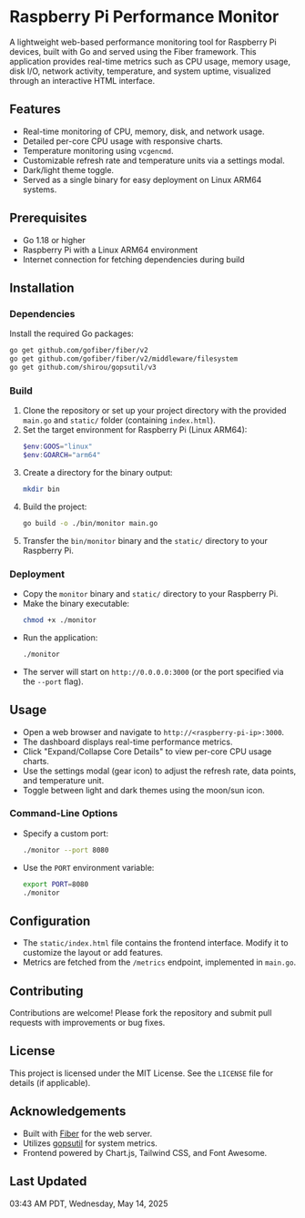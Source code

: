 # Raspberry Pi Performance Monitor

A lightweight web-based performance monitoring tool for Raspberry Pi devices, built with Go and served using the Fiber framework. This application provides real-time metrics such as CPU usage, memory usage, disk I/O, network activity, temperature, and system uptime, visualized through an interactive HTML interface.

## Features
- Real-time monitoring of CPU, memory, disk, and network usage.
- Detailed per-core CPU usage with responsive charts.
- Temperature monitoring using `vcgencmd`.
- Customizable refresh rate and temperature units via a settings modal.
- Dark/light theme toggle.
- Served as a single binary for easy deployment on Linux ARM64 systems.

## Prerequisites
- Go 1.18 or higher
- Raspberry Pi with a Linux ARM64 environment
- Internet connection for fetching dependencies during build

## Installation

### Dependencies
Install the required Go packages:
```bash
go get github.com/gofiber/fiber/v2
go get github.com/gofiber/fiber/v2/middleware/filesystem
go get github.com/shirou/gopsutil/v3
```

### Build
1. Clone the repository or set up your project directory with the provided `main.go` and `static/` folder (containing `index.html`).
2. Set the target environment for Raspberry Pi (Linux ARM64):
   ```powershell
   $env:GOOS="linux"
   $env:GOARCH="arm64"
   ```
3. Create a directory for the binary output:
   ```bash
   mkdir bin
   ```
4. Build the project:
   ```bash
   go build -o ./bin/monitor main.go
   ```
5. Transfer the `bin/monitor` binary and the `static/` directory to your Raspberry Pi.

### Deployment
- Copy the `monitor` binary and `static/` directory to your Raspberry Pi.
- Make the binary executable:
  ```bash
  chmod +x ./monitor
  ```
- Run the application:
  ```bash
  ./monitor
  ```
- The server will start on `http://0.0.0.0:3000` (or the port specified via the `--port` flag).

## Usage
- Open a web browser and navigate to `http://<raspberry-pi-ip>:3000`.
- The dashboard displays real-time performance metrics.
- Click "Expand/Collapse Core Details" to view per-core CPU usage charts.
- Use the settings modal (gear icon) to adjust the refresh rate, data points, and temperature unit.
- Toggle between light and dark themes using the moon/sun icon.

### Command-Line Options
- Specify a custom port:
  ```bash
  ./monitor --port 8080
  ```
- Use the `PORT` environment variable:
  ```bash
  export PORT=8080
  ./monitor
  ```

## Configuration
- The `static/index.html` file contains the frontend interface. Modify it to customize the layout or add features.
- Metrics are fetched from the `/metrics` endpoint, implemented in `main.go`.

## Contributing
Contributions are welcome! Please fork the repository and submit pull requests with improvements or bug fixes.

## License
This project is licensed under the MIT License. See the `LICENSE` file for details (if applicable).

## Acknowledgements
- Built with [Fiber](https://gofiber.io/) for the web server.
- Utilizes [gopsutil](https://github.com/shirou/gopsutil) for system metrics.
- Frontend powered by Chart.js, Tailwind CSS, and Font Awesome.

## Last Updated
03:43 AM PDT, Wednesday, May 14, 2025
